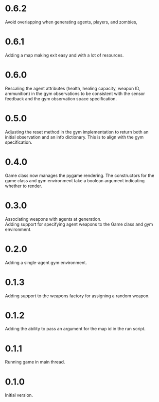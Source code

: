 # 0.6.2

Avoid overlapping when generating agents, players, and zombies, 

# 0.6.1

Adding a map making exit easy and with a lot of resources.

# 0.6.0

Rescaling the agent attributes (health, healing capacity, weapon ID, ammunition) in the gym observations to be
consistent with the sensor feedback and the gym observation space specification.

# 0.5.0

Adjusting the reset method in the gym implementation to return both an initial observation and an info dictionary.
This is to align with the gym specification.

# 0.4.0

Game class now manages the pygame rendering. The constructors for the game class and gym environment take a boolean argument indicating whether to render.

# 0.3.0

Associating weapons with agents at generation.  
Adding support for specifying agent weapons to the Game class and gym environment.

# 0.2.0

Adding a single-agent gym environment.

# 0.1.3

Adding support to the weapons factory for assigning a random weapon.

# 0.1.2

Adding the ability to pass an argument for the map id in the run script.

# 0.1.1

Running game in main thread.

# 0.1.0

Initial version.

